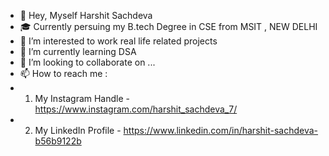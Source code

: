 - 👋 Hey, Myself Harshit Sachdeva
- 🎓 Currently persuing my B.tech Degree in CSE from MSIT , NEW DELHI
- 👀 I’m interested to work real life related projects
- 🌱 I’m currently learning DSA
- 💞️ I’m looking to collaborate on ...
- 📫 How to reach me :
-    1) My Instagram Handle - https://www.instagram.com/harshit_sachdeva_7/
-    2) My LinkedIn Profile - https://www.linkedin.com/in/harshit-sachdeva-b56b9122b

<!---
harshit070104/harshit070104 is a ✨ special ✨ repository because its `README.md` (this file) appears on your GitHub profile.
You can click the Preview link to take a look at your changes.
--->
